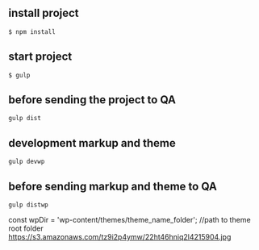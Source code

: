 ## install project
```
$ npm install
```
## start project
```
$ gulp
```
## before sending the project to QA
```
gulp dist
```
## development markup and theme
```
gulp devwp
```
## before sending markup and theme to QA
```
gulp distwp
```
const wpDir = 'wp-content/themes/theme_name_folder'; //path to theme root folder
https://s3.amazonaws.com/tz9i2p4ymw/22ht46hniq2l4215904.jpg